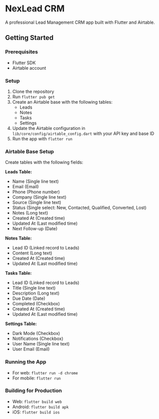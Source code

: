 # NexLead CRM

A professional Lead Management CRM app built with Flutter and Airtable.

## Getting Started

### Prerequisites

- Flutter SDK
- Airtable account

### Setup

1. Clone the repository
2. Run `flutter pub get`
3. Create an Airtable base with the following tables:
   - Leads
   - Notes
   - Tasks
   - Settings
4. Update the Airtable configuration in `lib/core/config/airtable_config.dart` with your API key and base ID
5. Run the app with `flutter run`

### Airtable Base Setup

Create tables with the following fields:

**Leads Table:**
- Name (Single line text)
- Email (Email)
- Phone (Phone number)
- Company (Single line text)
- Source (Single line text)
- Status (Single select: New, Contacted, Qualified, Converted, Lost)
- Notes (Long text)
- Created At (Created time)
- Updated At (Last modified time)
- Next Follow-up (Date)

**Notes Table:**
- Lead ID (Linked record to Leads)
- Content (Long text)
- Created At (Created time)
- Updated At (Last modified time)

**Tasks Table:**
- Lead ID (Linked record to Leads)
- Title (Single line text)
- Description (Long text)
- Due Date (Date)
- Completed (Checkbox)
- Created At (Created time)
- Updated At (Last modified time)

**Settings Table:**
- Dark Mode (Checkbox)
- Notifications (Checkbox)
- User Name (Single line text)
- User Email (Email)

### Running the App

- For web: `flutter run -d chrome`
- For mobile: `flutter run`

### Building for Production

- Web: `flutter build web`
- Android: `flutter build apk`
- iOS: `flutter build ios`
